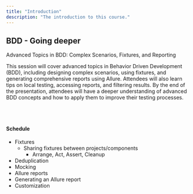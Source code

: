 ```yaml
---
title: "Introduction"
description: "The introduction to this course."
---
```


## BDD - Going deeper

Advanced Topics in BDD: Complex Scenarios, Fixtures, and Reporting

This session will cover advanced topics in Behavior Driven Development (BDD), including designing complex scenarios, using fixtures, and generating comprehensive reports using Allure. Attendees will also learn tips on local testing, accessing reports, and filtering results. By the end of the presentation, attendees will have a deeper understanding of advanced BDD concepts and how to apply them to improve their testing processes.


<br />
<br />

#### **Schedule**

- Fixtures
  - Sharing fixtures between projects/components
    - Arrange, Act, Assert, Cleanup
- Deduplication
- Mocking
- Allure reports
- Generating an Allure report
- Customization

<br />
<br />
<br />
<br />
<br />
<br />
<br />
<br />
<br />
<br />
<br />
<br />
<br />
<br />
<br />
<br />
